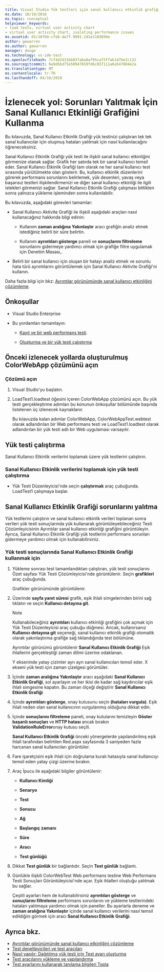 ```yaml
---
title: Visual Studio Yük testleri için sanal kullanıcı etkinlik grafiğini kullanarak | Microsoft Docs
ms.date: 10/19/2016
ms.topic: conceptual
helpviewer_keywords:
- load tests, virtual user activity chart
- virtual user activity chart, isolating performance issues
ms.assetid: d1c10fb9-cfeb-4e7f-9991-2d1e1103699e
author: gewarren
ms.author: gewarren
manager: douge
ms.technology: vs-ide-test
ms.openlocfilehash: 7cf4d2d31bb037aba8af95caf5ffab1d7be2c132
ms.sourcegitcommit: 6a9d5bd75e50947659fd6c837111a6a547884e2a
ms.translationtype: MT
ms.contentlocale: tr-TR
ms.lasthandoff: 04/16/2018
---
```

# <a name="walkthrough-using-the-virtual-user-activity-chart-to-isolate-issues"></a>İzlenecek yol: Sorunları Yalıtmak İçin Sanal Kullanıcı Etkinliği Grafiğini Kullanma

Bu kılavuzda, Sanal Kullanıcı Etkinlik Grafiği yük testinizi çalıştıran tek tek sanal kullanıcılar için oluşmuş hataları yalıtmak için nasıl kullanılacağını öğreneceksiniz.

 Sanal Kullanıcı Etkinlik Grafiği yük testi ile ilişkili sanal kullanıcı etkinliğini görmenize olanak sağlar. Grafik her satırda tek bir sanal kullanıcı temsil eder. Sanal Kullanıcı Etkinlik Grafiği tam olarak ne her sanal kullanıcı test sırasında yürütülmekte olan gösterir. Bu, kullanıcı etkinlik düzenlerini görerek performans sorunlarını belirlemek, yük desenleri, yavaş veya başarısız testleri ilişkilendirmenizi ve diğer sanal kullanıcı etkinliği ile ilgili istekleri görmenizi sağlar. Sanal Kullanıcı Etkinlik Grafiği çalışması bittikten sonra yalnızca yükleme işleminden sonra kullanılabilir.

 Bu kılavuzda, aşağıdaki görevleri tamamlar:

-   Sanal Kullanıcı Aktivite Grafiği ile ilişkili aşağıdaki araçları nasıl kullanacağınız hakkında bilgi edinin:

    -   Kullanım **zaman aralığına Yakınlaştır** aracı grafiğin analiz etmek istediğiniz belirli bir süre belirtin.

    -   Kullanım **ayrıntıları gösterge** paneli ve **sonuçlarını filtreleme** sorunlarını gidermeye yardımcı olmak için grafiğe filtre uygulamak için Denetim Masası,.

-   Belirli bir sanal kullanıcı için oluşan bir hatayı analiz etmek ve sorunlu hata türü ayrıntılarını görüntülemek için Sanal Kullanıcı Aktivite Grafiği'ni kullanın.

 Daha fazla bilgi için bkz: [Ayrıntılar görünümünde sanal kullanıcı etkinliğini çözümleme](../test/analyze-load-test-virtual-user-activity-in-the-details-view.md).

## <a name="prerequisites"></a>Önkoşullar

-   Visual Studio Enterprise

-   Bu yordamları tamamlayın:

    -   [Kayıt ve bir web performans testi](http://msdn.microsoft.com/en-us/bd0a82fd-cec0-4861-bc09-e1b0b2d258ef).

    -   [Oluşturma ve bir yük testi çalıştırma](http://msdn.microsoft.com/en-us/7041cbcf-9ab1-4579-98ff-8f296aeaded4)

## <a name="open-the-colorwebapp-solution-created-in-the-previous-walkthroughs"></a>Önceki izlenecek yollarda oluşturulmuş ColorWebApp çözümünü açın

### <a name="open-the-solution"></a>Çözümü açın

1.  Visual Studio'yu başlatın.

2.  LoadTest1.loadtest öğesini içeren ColorWebApp çözümünü açın. Bu yük testi gerçekleştirme adımları bu konunun önkoşullar bölümünde başında listelenen üç izlenecek kaynaklanır.

     Bu kılavuzda kalan adımlar ColorWebApp, ColorWebAppTest.webtest olarak adlandırılan bir Web performans testi ve LoadTest1.loadtest olarak adlandırılan bir yük testi adlı bir Web uygulaması varsayılır.

## <a name="run-the-load-test"></a>Yük testi çalıştırma
 Sanal Kullanıcı Etkinlik verilerini toplamak üzere yük testlerini çalıştırın.

### <a name="run-the-load-test-to-collect-virtual-user-activity-data"></a>Sanal Kullanıcı Etkinlik verilerini toplamak için yük testi çalıştırma

-   Yük Testi Düzenleyicisi'nde seçin **çalıştırmak** araç çubuğunda. LoadTest1 çalışmaya başlar.

## <a name="isolate-issues-in-the-virtual-user-activity-chart"></a>Sanal Kullanıcı Etkinlik Grafiği sorunlarını yalıtma

Yük testlerini çalıştırın ve sanal kullanıcı etkinlik verileri toplanan sonra verileri yük testi sonuçlarında yük kullanarak görüntüleyebileceğiniz Testi Çözümleyicisinin Ayrıntılar sanal kullanıcı etkinliği grafiğini görüntüleyin. Ayrıca, Sanal Kullanıcı Etkinlik Grafiği yük testlerini performans sorunları gidermeye yardımcı olmak için kullanabilirsiniz.

### <a name="to-use-the-virtual-user-activity-chart-in-your-load-test-results"></a>Yük testi sonuçlarında Sanal Kullanıcı Etkinlik Grafiği kullanmak için

1.  Yükleme sonrası test tamamlandıktan çalıştıran, yük testi sonuçlarını Özet sayfası Yük Testi Çözümleyicisi'nde görüntülenir. Seçin **grafikleri** araç çubuğunda.

     Grafikler görünümünde görüntülenir.

2.  Üzerinde **sayfa yanıt süresi** grafik, eşik ihlali simgelerinden birini sağ tıklatın ve seçin **Kullanıcı detayına git**.

    > [!NOTE]
    > Kullanabileceğiniz **ayrıntıları** kullanıcı etkinliği grafiğini çok açmak için Yük Testi Düzenleyicisi araç çubuğu düğmesi. Ancak, kullanırsanız **Kullanıcı detayına git** seçeneği, sanal kullanıcı etkinlik grafiği otomatik olarak yakınlaştırma grafiğe sağ tıklandığında test bölümüne.

     Ayrıntılar görünümü görüntülenir **Sanal Kullanıcı Etkinlik Grafiği** Eşik ihlallerini gerçekleştiği zaman dilimi üzerine odaklanan.

     Y ekseninde yatay çizimler ayrı ayrı sanal kullanıcıları temsil eder. X ekseni yük testi için zaman çizelgesi görüntüler.

3.  İçinde **zaman aralığına Yakınlaştır** aracı aşağıdaki **Sanal Kullanıcı Etkinlik Grafiği**, sol ayarlayın ve her ikisi de kadar sağ kaydırıcılar eşik ihlali simgesine kapatın. Bu zaman ölçeği değiştirir **Sanal Kullanıcı Etkinlik Grafiği**

4.  İçinde **ayrıntıları gösterge**, onay kutusunu seçin **(hataları vurgula)**. Eşik ihlali neden olan sanal kullanıcının vurgulanmış olduğuna dikkat edin.

5.  İçinde **sonuçlarını filtreleme** paneli, onay kutularını temizleyin **Göster başarılı sonuçları** ve **HTTP hatası** ancak bırakın **ValidationRuleError**onay kutusu seçili.

     **Sanal Kullanıcı Etkinlik Grafiği** önceki yönergelerde yapılandırılmış eşik ihlali tarafından belirtilen Red.aspx sayfasında 3 saniyeden fazla harcanan sanal kullanıcıları görüntüler.

6.  Fare işaretçisini eşik ihlali için doğrulama kuralı hatasıyla sanal kullanıcıyı temsil eden yatay çizgi üzerine bırakın.

7.  Araç İpucu ile aşağıdaki bilgiler görüntülenir:

    -   **Kullanıcı Kimliği**

    -   **Senaryo**

    -   **Test**

    -   **Sonucu**

    -   **Ağ**

    -   **Başlangıç zamanı**

    -   **Süre**

    -   **Aracı**

    -   **Test günlüğü**

8.  Dikkat **Test günlük** bir bağlantıdır. Seçin **Test günlük** bağlantı.

9. Günlükle ilişkili ColorWebTest Web performans testine Web Performans Testi Sonuçları Görüntüleyicisi'nde açar. Eşik ihlalleri oluştuğu yalıtmak bu sağlar.

     Çeşitli ayarları hem de kullanabilirsiniz **ayrıntıları gösterge** ve **sonuçlarını filtreleme** performans sorunlarını ve yükleme testlerindeki hataları yalıtmaya yardımcı olmak için paneller. Bu ayarlarla deneme ve **zaman aralığına Yakınlaştır** içinde sanal kullanıcı verilerini nasıl temsil edildiğini görmek için aracı **Sanal Kullanıcı Etkinlik Grafiği**.

## <a name="see-also"></a>Ayrıca bkz.

- [Ayrıntılar görünümünde sanal kullanıcı etkinliğini çözümleme](../test/analyze-load-test-virtual-user-activity-in-the-details-view.md)
- [Test denetleyicileri ve test aracıları](configure-test-agents-and-controllers-for-load-tests.md)
- [Nasıl yapılır: Dağıtılmış yük testi için Test ayarı oluşturma](../test/how-to-create-a-test-setting-for-a-distributed-load-test.md)
- [Test aracılarını yükleme ve yapılandırma](../test/lab-management/install-configure-test-agents.md)
- [Test ayarlarını kullanarak tanılama bilgileri Topla](../test/collect-diagnostic-information-using-test-settings.md)